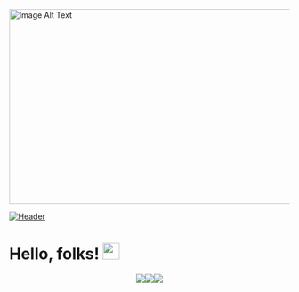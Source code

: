 <img src="https://www.yourteaminindia.com/hs-fs/hubfs/Imported_Blog_Media/Top-10-Advantages-Of-Hiring-A-Full-Stack-Developer-Sep-25-2023-10-20-15-4840-AM.jpg?width=816&height=460&name=Top-10-Advantages-Of-Hiring-A-Full-Stack-Developer-Sep-25-2023-10-20-15-4840-AM.jpg" alt="Image Alt Text" height="350" width="1000">

[![Header](https://raw.githubusercontent.com/Bereket-Gebreyesus/Bereket-Gebreyesus/Bereket-Gebreyesus/readme_header.png "Header")](https://some-url.dev/)

# Hello, folks! <img src="https://raw.githubusercontent.com/MartinHeinz/MartinHeinz/master/wave.gif" width="30px">

<div style="display: flex; justify-content: center;">
    <img src="https://github-readme-stats.vercel.app/api/?username=Bereket-Gebreyesus&theme=default" />
    <img src="https://github-readme-stats.vercel.app/api/top-langs/?username=Bereket-Gebreyesus&theme=default" />
    <img src="https://github-readme-stats.vercel.app/api/pin/?username=Bereket-Gebreyesus&theme=default" />
</div>

<!--
**Bereket-Gebreyesus/Bereket-Gebreyesus** is a ✨ _special_ ✨ repository because its `README.md` (this file) appears on your GitHub profile.

Here are some ideas to get you started:

- 🔭 I’m currently working on ...
- 🌱 I’m currently learning ...
- 👯 I’m looking to collaborate on ...
- 🤔 I’m looking for help with ...
- 💬 Ask me about ...
- 📫 How to reach me: ...
- 😄 Pronouns: ...
- ⚡ Fun fact: ...
-->
